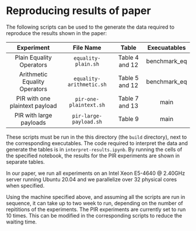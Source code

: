 # Reproducing results of paper

The following scripts can be used to the generate the data required to reproduce the results shown in the paper:

Experiment | File Name | Table | Execuatables
:----: | :----: | :----: | :----:
Plain Equality Operators | `equality-plain.sh` | Table 4 and 12 | benchmark_eq
Arithmetic Equality Operators | `equality-arithmetic.sh` | Table 5 and 12 | benchmark_eq
PIR with one plaintext payload | `pir-one-plaintext.sh` | Table 7 and 13 | main
PIR with large payloads | `pir-large-payload.sh` | Table 9 | main

These scripts must be run in the this directory (the `build` directory), next to the corresponding executables. The code required to interpret the data and generate the tables is in `interpret-results.ipynb`. By running the cells of the specified
notebook, the results for the PIR experiments are shown in separate
tables.

In our paper, we run all experiments on an Intel Xeon E5-4640 @
2.40GHz server running Ubuntu 20.04 and we parallelize over 32 physical cores when specified.

Using the machine specified above, and assuming all the scripts are run in 
sequence, it can take up to two week to run, depending on the number of
repititions of the experiments. The PIR experiments are currently set to
run 10 times. This can be modified in the corresponding scripts to reduce
the waiting time.

